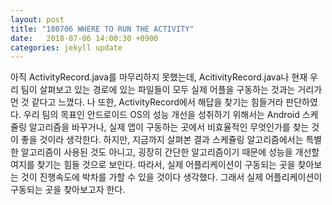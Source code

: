 ```yaml
---
layout: post
title: "180706 WHERE TO RUN THE ACTIVITY"
date:   2018-07-06 14:00:30 +0900
categories: jekyll update
---
```


아직 ActivityRecord.java를 마무리하지 못했는데, AcitivityRecord.java나 현재 우리 팀이 살펴보고 있는 경로에 있는 파일들이 모두
실제 어플을 구동하는 것과는 거리가 먼 것 같다고 느꼈다. 나 또한, ActivityRecord에서 해답을 찾기는 힘들거라 판단하였다.
우리 팀의 목표인 안드로이드 OS의 성능 개선을 성취하기 위해서는 Android 스케쥴링 알고리즘을 바꾸거나, 실제 앱이 구동하는 곳에서 
비효율적인 무엇인가를 찾는 것이 좋을 것이라 생각한다. 하지만, 지금까지 살펴본 결과 스케쥴링 알고리즘에서는 특별한 알고리즘이 사용된
것도 아니고, 굉장히 간단한 알고리즘이기 때문에 성능을 개선할 여지를 찾기는 힘들 것으로 보인다.
따라서, 실제 어플리케이션이 구동되는 곳을 찾아보는 것이 진행속도에 박차를 가할 수 있을 것이다 생각했다.
그래서 실제 어플리케이션이 구동되는 곳을 찾아보고자 한다.

